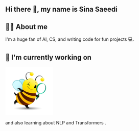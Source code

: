 ## Hi there 👋, my name is Sina Saeedi

## 🙋‍♂️ About me

I'm a huge fan of AI, CS, and writing code for fun projects 💻.

## 🔭 I'm currently working on

[<img src="assets/bee.jpg" alt="" height="150px">](https://github.com/sinacd/BeSearcher)

and also learning about NLP and Transformers . 

